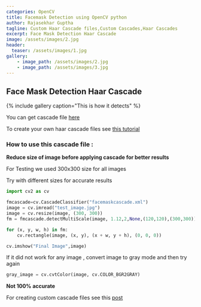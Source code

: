 ```yaml
---
categories: OpenCV
title: Facemask Detection using OpenCV python
author: Rajasekhar Guptha
tagline: Custom Haar Cascade files,Custom Cascades,Haar Cascades
excerpt: Face Mask Detection Haar Cascade
image: /assets/images/2.jpg
header:
  teaser: /assets/images/1.jpg
gallery:
    - image_path: /assets/images/2.jpg
    - image_path: /assets/images/3.jpg 
---
```


## Face Mask Detection Haar Cascade  
{% include gallery caption="This is how it detects" %}

You can get cascade file [here](https://github.com/RajasekharGuptha/facemask-detection-haar-cascade) 

To create your own haar cascade files see [this tutorial]({{site.baseurl}}/opencv/2020/07/13/Custom-Cascade-Creation.html)

### How to use this cascade file :

**Reduce size of image before applying cascade for better results** 

For Testing we used 300x300 size for all images 

Try with different sizes for accurate results

```python
import cv2 as cv

fmcascade=cv.CascadeClassifier("facemaskcascade.xml")
image = cv.imread("test_image.jpg")
image = cv.resize(image, (300, 300))
fm = fmcascade.detectMultiScale(image, 1.12,2,None,(120,120),(300,300)) # try with different values for better results

for (x, y, w, h) in fm:
    cv.rectangle(image, (x, y), (x + w, y + h), (0, 0, 0))

cv.imshow("Final Image",image)

```

If it did not work for any image , convert image to gray mode and then try again  
```python
gray_image = cv.cvtColor(image, cv.COLOR_BGR2GRAY)

```
**Not 100% accurate**  

For creating custom cascade files see this [post]({{site.baseurl}}/opencv/2020/07/13/Custom-Cascade-Creation.html)


